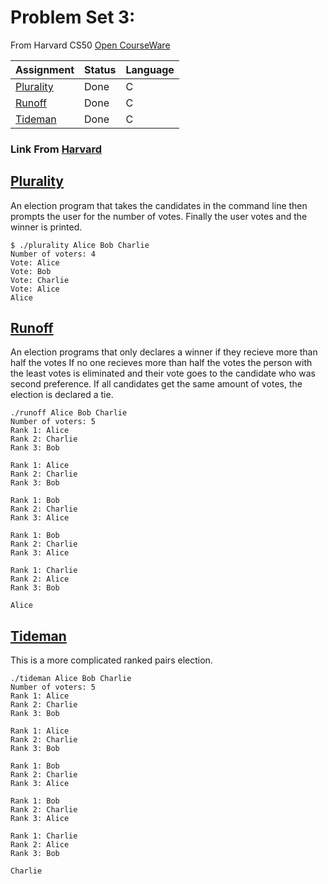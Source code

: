 # Problem Set 3:
From Harvard CS50 [Open CourseWare](https://cs50.harvard.edu/x/2021/)


| Assignment                   |    Status     |     Language    |
| ---------------------------- | ------------- | --------------- |
| [Plurality](https://cs50.harvard.edu/x/2021/psets/3/plurality/)                | Done         |         C       | 
| [Runoff](https://cs50.harvard.edu/x/2021/psets/3/runoff/)                | Done         |         C       |         
| [Tideman](https://cs50.harvard.edu/x/2021/psets/3/tideman/)                | Done         |         C       |



### Link From [Harvard](https://cs50.harvard.edu/college/2020/fall/psets/)

## [Plurality](https://cs50.harvard.edu/x/2021/psets/3/plurality/)
An election program that takes the candidates in the command line then prompts the user for the number of votes.  Finally the user votes and the winner is printed.
```
$ ./plurality Alice Bob Charlie
Number of voters: 4
Vote: Alice
Vote: Bob
Vote: Charlie
Vote: Alice
Alice
```
## [Runoff](https://cs50.harvard.edu/x/2021/psets/3/runoff/)
An election programs that only declares a winner if they recieve more than half the votes
If no one recieves more than half the votes the person with the least votes is eliminated and their vote goes to the candidate who was second preference.
If all candidates get the same amount of votes, the election is declared a tie.
```
./runoff Alice Bob Charlie
Number of voters: 5
Rank 1: Alice
Rank 2: Charlie
Rank 3: Bob

Rank 1: Alice
Rank 2: Charlie
Rank 3: Bob

Rank 1: Bob
Rank 2: Charlie
Rank 3: Alice

Rank 1: Bob
Rank 2: Charlie
Rank 3: Alice

Rank 1: Charlie
Rank 2: Alice
Rank 3: Bob

Alice
```
## [Tideman](https://cs50.harvard.edu/x/2021/psets/3/tideman/)
This is a more complicated ranked pairs election.
```
./tideman Alice Bob Charlie
Number of voters: 5
Rank 1: Alice
Rank 2: Charlie
Rank 3: Bob

Rank 1: Alice
Rank 2: Charlie
Rank 3: Bob

Rank 1: Bob
Rank 2: Charlie
Rank 3: Alice

Rank 1: Bob
Rank 2: Charlie
Rank 3: Alice

Rank 1: Charlie
Rank 2: Alice
Rank 3: Bob

Charlie
```

